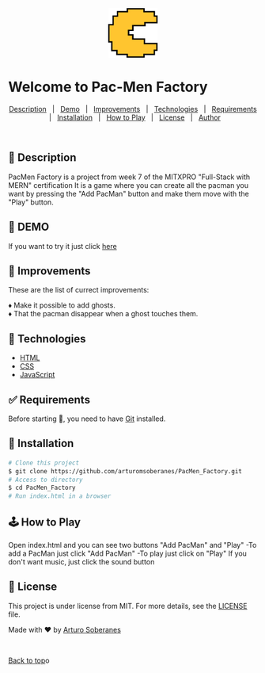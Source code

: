 <div align="center" id="top">
  <img src="./img/pacman.png"  width="100" height="100">   
</div>

# Welcome to Pac-Men Factory

<p align="center">
  <a href="#dart-description">Description</a> &#xa0; | &#xa0; 
  <a href="#dart-demo">Demo</a> &#xa0; | &#xa0;
  <a href="#memo-improvements">Improvements</a> &#xa0; | &#xa0;
  <a href="#art-technologies">Technologies</a> &#xa0; | &#xa0;
  <a href="#white_check_mark-requirements">Requirements</a> &#xa0; | &#xa0;
  <a href="#checkered_flag">Installation</a> &#xa0; | &#xa0;
  <a href="#joystickhow-to-play">How to Play</a> &#xa0; | &#xa0;
  <a href="#briefcase-license">License</a> &#xa0; | &#xa0;
  <a href="https://github.com/arturomsoberanes" target="_blank">Author</a>
</p>

<br>


## :dart: Description ##

PacMen Factory is a project from week 7 of the MITXPRO "Full-Stack with MERN" certification
It is a game where you can create all the pacman you want by pressing the "Add PacMan" button and make them move with the "Play" button.

## :dart: DEMO ##

If you want to try it just click [here](https://arturomsoberanes.github.io/PacMen_Factory)

## :memo: Improvements ##

These are the list of currect improvements:

:diamonds: Make it possible to add ghosts.	
:diamonds: That the pacman disappear when a ghost touches them.

## :art: Technologies ##

- [HTML](https://www.w3schools.com/html/)
- [CSS](https://www.w3schools.com/css/)
- [JavaScript](https://www.w3schools.com/js/)

## :white_check_mark: Requirements ##

Before starting :checkered_flag:, you need to have [Git](https://git-scm.com) installed.

## :checkered_flag: Installation ##

```bash
# Clone this project
$ git clone https://github.com/arturomsoberanes/PacMen_Factory.git
# Access to directory
$ cd PacMen_Factory
# Run index.html in a browser

```

## :joystick:	How to Play ##

Open index.html and you can see two buttons "Add PacMan" and "Play"
-To add a PacMan just click "Add PacMan"
-To play just click on "Play"
If you don't want music, just click the sound button


## :briefcase:	 License ##

This project is under license from MIT. For more details, see the [LICENSE](LICENSE) file.


Made with :heart: by <a href="https://github.com/arturomsoberanes" target="_blank">Arturo Soberanes</a>

&#xa0;

<a href="#top">Back to top</a>o
